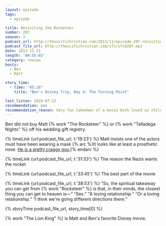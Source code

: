 ```yaml
---
layout: episode
tags:
  - episode

title: Revisiting the Rocketeer
number: 207
season: 3
podcast_url: http://thescifichristian.com/2013/11/episode-207-revisiting-the-rocketeer/
podcast_file_url: http://thescifichristian.com/sfc/sfc0207.mp3
date: 2013-11-21
length: '00:55:03'
category: review
hosts:
  - Ben
  - Matt

story_time:
  - time: "45:16"
    title: "Ben's Disney Trip, Day 4: The Turning Point"

last_listen: 2019-07-22
recommendation: yes
recommendation_reason: Very fun takedown of a movie both loved as children
---
```

Ben did not buy Matt {% work "The Rocketeer" %} or {% work "Talladega Nights" %} off his wedding gift registry. 

{% timeLink {url:podcast_file_url, t:'19:23'} %} Matt insists one of the actors must have been wearing a mask {% arc %}It looks like at least a prosthetic nose. <a href="https://www.imdb.com/name/nm0864096/">He is a pretty craggy guy.</a>{% endarc %} 

{% timeLink {url:podcast_file_url, t:'31:33'} %} The reason the Nazis wants the rocket 

{% timeLink {url:podcast_file_url, t:'33:45'} %} The best part of the movie

<div class="quote">
  {% timeLink {url:podcast_file_url, t:'38:53'} %}
  <q class="matt">So, the spiritual takeaway you can get from {% work "Rocketeer" %} is that, in their minds, the closest thing you can get to heaven is—</q>
  <q class="ben">Sex.</q>
  <q class="matt">A loving relationship.</q>
  <q class="ben">Or a loving relationship.</q>
  <q class="matt">I think we're going different directions there.</q>
</div>

{% storyTime podcast_file_url, story_time[0] %}

{% work "The Lion King" %} is Matt and Ben's favorite Disney movie. 